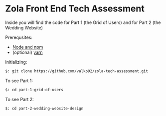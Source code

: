 # Zola Front End Tech Assessment

Inside you will find the code for Part 1 (the Grid of Users) and for Part 2 (the Wedding Website)

Prerequsites:

* [Node and npm](https://www.npmjs.com/get-npm)
* (optional) [yarn](https://yarnpkg.com/lang/en/docs/install/)

Initializing:

```bash
$: git clone https://github.com/valko92/zola-tech-assessment.git
```

To see Part 1:

```bash
$: cd part-1-grid-of-users
```

To see Part 2:

```bash
$: cd part-2-wedding-website-design
```